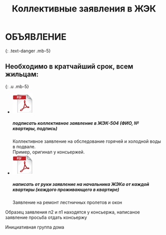 ﻿---
layout: post
published: true
title: Коллективные заявления в ЖЭК
---

# ОБЪЯВЛЕНИЕ
{: .text-danger .mb-5}

## Необходимо в кратчайший срок, всем жильцам:
{: .u .mb-5}

<ul class="list-unstyled">
  <li class="media">
    <a href="/assets/statements/housing office - water сommittee in the basement.pdf">
      <img class="mr-3" src="/assets/images/icons/pdf-64.png" alt="Коллективное заявление на обследование горячей и холодной воды в подвале">
    </a>
    <div class="media-body">
      <h5 class="mt-0 mb-1">подписать коллективное заявление в ЖЭК-504 (ФИО, № квартиры, подпись)</h5>
      Коллективное заявление на обследование горячей и холодной воды в подвале.<br>  
      <span class="text-muted">Пример, оригинал у консьержей.</span>
    </div>
  </li>
  <li class="media my-4">
    <a href="/assets/statements/housing office - repair of staircases and windows.pdf">
      <img class="mr-3" src="/assets/images/icons/pdf-64.png" alt="Заявление на ремонт лестничных пролетов и окон">
    </a>
    <div class="media-body">
      <h5 class="mt-0 mb-1">написать от руки заявление на начальника ЖЭКа от каждой квартиры (каждого проживающего в квартире)</h5>
      Заявление на ремонт лестничных пролетов и окон
    </div>
  </li>
</ul>

Образец заявления п2 и п1 находятся у консьержа, написаное заявление просьба отдать консьержу

Инициативная группа дома